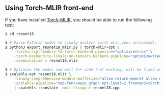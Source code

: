 ## Using Torch-MLIR front-end
If you have installed [Torch-MLIR](https://github.com/llvm/torch-mlir), you should be able to run the following test:
```sh
$ cd resnet18

$ # Parse PyTorch model to Linalg dialect (with mlir_venv activated).
$ python3 export_resnet18_mlir.py | torch-mlir-opt \
    -torchscript-module-to-torch-backend-pipeline="optimize=true" \
    -torch-backend-to-linalg-on-tensors-backend-pipeline="optimize=true" \
    -canonicalize > resnet18.mlir

$ # Optimize the model and emit C++ code (not working, will be fixed soon).
$ scalehls-opt resnet18.mlir \
    -linalg-comprehensive-module-bufferize="allow-return-memref allow-unknown-ops create-deallocs=false" \
    -scalehls-pipeline="top-func=main_graph opt-level=2 frontend=torch" \
    | scalehls-translate -emit-hlscpp > resnet18.cpp
```
